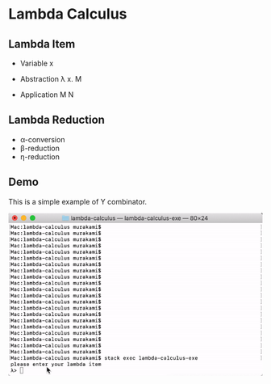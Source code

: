 # Lambda Calculus

## Lambda Item

* Variable
  x

* Abstraction
  λ x. M
  
* Application
  M N

## Lambda Reduction

* α-conversion
* β-reduction
* η-reduction

## Demo

This is a simple example of Y combinator.

![Y-combinator](./example-images/Y-combinator.gif)
